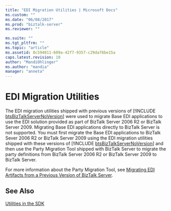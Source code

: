 ```yaml
---
title: "EDI Migration Utilities | Microsoft Docs"
ms.custom: ""
ms.date: "06/08/2017"
ms.prod: "biztalk-server"
ms.reviewer: ""

ms.suite: ""
ms.tgt_pltfrm: ""
ms.topic: "article"
ms.assetid: 8c594811-609a-42f7-9357-c29da76be15a
caps.latest.revision: 10
author: "MandiOhlinger"
ms.author: "mandia"
manager: "anneta"
---
```

# EDI Migration Utilities
The EDI migration utilities shipped with previous versions of [!INCLUDE [btsBizTalkServerNoVersion](../includes/btsbiztalkservernoversion-md.md)] were used to migrate Base EDI applications to use the EDI solution provided as part of BizTalk Server 2006 R2 or BizTalk Server 2009. Migrating Base EDI applications directly to BizTalk Server is not supported. You must first migrate the Base EDI applications to BizTalk Sever 2006 R2 or BizTalk Server 2009 using the EDI migration utilities shipped with these versions of [!INCLUDE [btsBizTalkServerNoVersion](../includes/btsbiztalkservernoversion-md.md)] and then use the Party Migration Tool shipped with BizTalk Server to migrate the party definitions from BizTalk Server 2006 R2 or BizTalk Server 2009 to BizTalk Server.  
  
 For more information about the Party Migration Tool, see [Migrating EDI Artifacts from a Previous Version of BizTalk Server](http://msdn.microsoft.com/library/b956a97e-03d0-47ea-a2ce-c07a339c0f2c).  
  
## See Also  
 [Utilities in the SDK](../core/utilities-in-the-sdk.md)